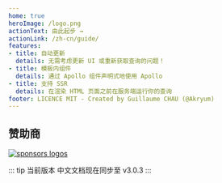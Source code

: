 ```yaml
---
home: true
heroImage: /logo.png
actionText: 由此起步 →
actionLink: /zh-cn/guide/
features:
- title: 自动更新
  details: 无需考虑更新 UI 或重新获取查询的问题！
- title: 模板内组件
  details: 通过 Apollo 组件声明式地使用 Apollo
- title: 支持 SSR
  details: 在渲染 HTML 页面之前在服务端运行你的查询
footer: LICENCE MIT - Created by Guillaume CHAU (@Akryum)
---
```


<sponsor-button/>

## 赞助商

[![sponsors logos](https://guillaume-chau.info/sponsors.png)](https://guillaume-chau.info/sponsors)

::: tip 当前版本
中文文档现在同步至 v3.0.3
:::
